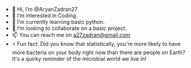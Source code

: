 - 👋 Hi, I’m @AryanZadran27
- 👀 I’m interested in Coding.
- 🌱 I’m currently learning basic python.
- 💞️ I’m looking to collaborate on a basic project.
- 📫 You can reach me on a27zadran@gmail.com
- ⚡ Fun fact: Did you know that statistically, you're more likely to have more bacteria on your body right now than there are people on Earth? It's a quirky reminder of the microbial world we live in!

<!---
AryanZadran27/AryanZadran27 is a ✨ special ✨ repository because its `README.md` (this file) appears on your GitHub profile.
You can click the Preview link to take a look at your changes.
--->
